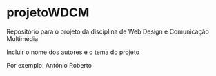 # projetoWDCM
Repositório para o projeto da disciplina de Web Design e Comunicação Multimédia

Incluir o nome dos autores e o tema do projeto

Por exemplo:
António Roberto

